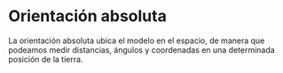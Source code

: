 # Orientación absoluta

La orientación absoluta ubica el modelo en el espacio, de manera que podeamos medir distancias, ángulos y coordenadas en una determinada posición de la tierra.



